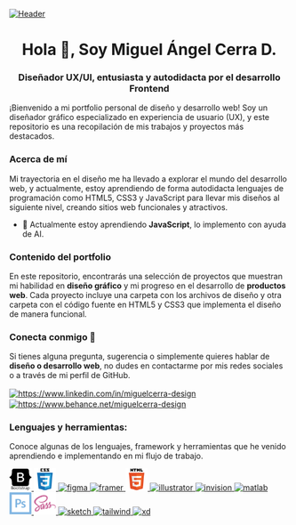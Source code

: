 
[![Header](https://i.ibb.co/hHPwC10/portada-github-2.png "Header")](https://www.linkedin.com/in/miguelcerra-design)

<h1 align="center">Hola 👋, Soy Miguel Ángel Cerra D.</h1>
<h3 align="center">Diseñador UX/UI, entusiasta y autodidacta por el desarrollo Frontend</h3>

¡Bienvenido a mi portfolio personal de diseño y desarrollo web! Soy un diseñador gráfico especializado en experiencia de usuario (UX), y este repositorio es una recopilación de mis trabajos y proyectos más destacados.

### Acerca de mí

Mi trayectoria en el diseño me ha llevado a explorar el mundo del desarrollo web, y actualmente, estoy aprendiendo de forma autodidacta lenguajes de programación como HTML5, CSS3 y JavaScript para llevar mis diseños al siguiente nivel, creando sitios web funcionales y atractivos.

- 🌱 Actualmente estoy aprendiendo **JavaScript**, lo implemento con ayuda de AI.

### Contenido del portfolio

En este repositorio, encontrarás una selección de proyectos que muestran mi habilidad en **diseño gráfico** y mi progreso en el desarrollo de **productos web**. Cada proyecto incluye una carpeta con los archivos de diseño y otra carpeta con el código fuente en HTML5 y CSS3 que implementa el diseño de manera funcional.


### Conecta conmigo 💬

Si tienes alguna pregunta, sugerencia o simplemente quieres hablar de **diseño o desarrollo web**, no dudes en contactarme por mis redes sociales o a través de mi perfil de GitHub.


<p align="left">
<a href="https://www.linkedin.com/in/miguelcerra-design" target="blank"><img align="center" src="https://raw.githubusercontent.com/rahuldkjain/github-profile-readme-generator/master/src/images/icons/Social/linked-in-alt.svg" alt="https://www.linkedin.com/in/miguelcerra-design" height="30" width="40" /></a>
<a href="https://www.behance.net/https://www.behance.net/miguelcerra-design" target="blank"><img align="center" src="https://raw.githubusercontent.com/rahuldkjain/github-profile-readme-generator/master/src/images/icons/Social/behance.svg" alt="https://www.behance.net/miguelcerra-design" height="30" width="40" /></a>
</p>

<h3 align="left">Lenguajes y herramientas:</h3>

Conoce algunas de los lenguajes, framework y herramientas que he venido aprendiendo e implementando en mi flujo de trabajo.

<p align="left"> <a href="https://getbootstrap.com" target="_blank" rel="noreferrer"> <img src="https://raw.githubusercontent.com/devicons/devicon/master/icons/bootstrap/bootstrap-plain-wordmark.svg" alt="bootstrap" width="40" height="40"/> </a> <a href="https://www.w3schools.com/css/" target="_blank" rel="noreferrer"> <img src="https://raw.githubusercontent.com/devicons/devicon/master/icons/css3/css3-original-wordmark.svg" alt="css3" width="40" height="40"/> </a> <a href="https://www.figma.com/" target="_blank" rel="noreferrer"> <img src="https://www.vectorlogo.zone/logos/figma/figma-icon.svg" alt="figma" width="40" height="40"/> </a> <a href="https://www.framer.com/" target="_blank" rel="noreferrer"> <img src="https://www.vectorlogo.zone/logos/framer/framer-icon.svg" alt="framer" width="40" height="40"/> </a> <a href="https://www.w3.org/html/" target="_blank" rel="noreferrer"> <img src="https://raw.githubusercontent.com/devicons/devicon/master/icons/html5/html5-original-wordmark.svg" alt="html5" width="40" height="40"/> </a> <a href="https://www.adobe.com/in/products/illustrator.html" target="_blank" rel="noreferrer"> <img src="https://www.vectorlogo.zone/logos/adobe_illustrator/adobe_illustrator-icon.svg" alt="illustrator" width="40" height="40"/> </a> <a href="https://www.invisionapp.com/" target="_blank" rel="noreferrer"> <img src="https://www.vectorlogo.zone/logos/invisionapp/invisionapp-icon.svg" alt="invision" width="40" height="40"/> </a> <a href="https://www.mathworks.com/" target="_blank" rel="noreferrer"> <img src="https://upload.wikimedia.org/wikipedia/commons/2/21/Matlab_Logo.png" alt="matlab" width="40" height="40"/> </a> <a href="https://www.photoshop.com/en" target="_blank" rel="noreferrer"> <img src="https://raw.githubusercontent.com/devicons/devicon/master/icons/photoshop/photoshop-line.svg" alt="photoshop" width="40" height="40"/> </a> <a href="https://sass-lang.com" target="_blank" rel="noreferrer"> <img src="https://raw.githubusercontent.com/devicons/devicon/master/icons/sass/sass-original.svg" alt="sass" width="40" height="40"/> </a> <a href="https://www.sketch.com/" target="_blank" rel="noreferrer"> <img src="https://www.vectorlogo.zone/logos/sketchapp/sketchapp-icon.svg" alt="sketch" width="40" height="40"/> </a> <a href="https://tailwindcss.com/" target="_blank" rel="noreferrer"> <img src="https://www.vectorlogo.zone/logos/tailwindcss/tailwindcss-icon.svg" alt="tailwind" width="40" height="40"/> </a> <a href="https://www.adobe.com/products/xd.html" target="_blank" rel="noreferrer"> <img src="https://cdn.worldvectorlogo.com/logos/adobe-xd.svg" alt="xd" width="40" height="40"/> </a> </p>
